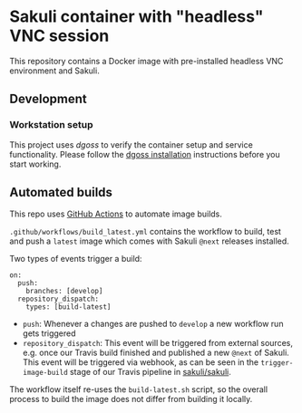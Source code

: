 # Sakuli container with "headless" VNC session

This repository contains a Docker image with pre-installed headless VNC environment and Sakuli.


## Development

### Workstation setup
This project uses *dgoss* to verify the container setup and service functionality. Please follow the
[dgoss installation](https://github.com/aelsabbahy/goss/tree/master/extras/dgoss#installation) instructions before you
start working.

## Automated builds

This repo uses [GitHub Actions](https://help.github.com/en/actions) to automate image builds.

`.github/workflows/build_latest.yml` contains the workflow to build, test and push a `latest` image which comes with Sakuli `@next` releases installed.

Two types of events trigger a build:

```
on:
  push:
    branches: [develop]
  repository_dispatch:
    types: [build-latest]
```

- `push`: Whenever a changes are pushed to `develop` a new workflow run gets triggered
- `repository_dispatch`: This event will be triggered from external sources, e.g. once our Travis build finished and published a new `@next` of Sakuli. This event will be triggered via webhook, as can be seen in the `trigger-image-build` stage of our Travis pipeline in [sakuli/sakuli](https://github.com/sakuli/sakuli).

The workflow itself re-uses the `build-latest.sh` script, so the overall process to build the image does not differ from building it locally.
